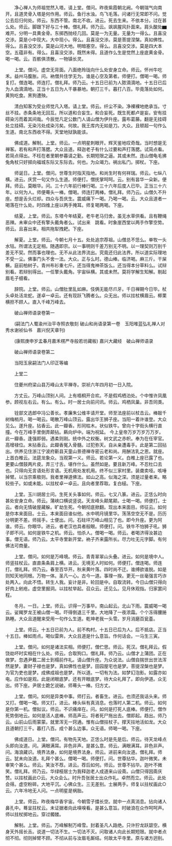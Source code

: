 <!-- { "loadSidebar": true } -->
　　净心禅人为师祖觉然入塔。请上堂。僧问。昨夜紫霞朝北阙。今朝瑞气向南开。且道灵骨入塔是何作用。师云。鱼行水浊。鸟飞毛落。问诸行无常即不问。觉公去后归何处。师云。东西不管。南北不收。进云。死去生来。不依本分。过在甚么处。师云。脚跟下好与三十棒。僧礼拜。师乃云。飒飒腥风扑面来。肩头酸处▆难开。分明一具黄金骨。东掷西抛经几回。莫是一为无量。无量为一得么。且喜没交涉。莫是小中现大。大中现小。得么。且喜没交涉。莫是菩提涅槃。真如佛性。得么。且喜没交涉。莫是山河大地。明暗塞空。得么。且喜没交涉。莫是四大本空。五蕴非有。得么。且喜没交涉。既然未得。且道作么生是觉然上座底黄金骨。喝一喝。云。百骸俱溃散。一物镇长灵。

　　上堂。僧问。虚空无背面。八面绝玲珑向什么处安身立命。师云。怀州牛吃禾。益州马腹胀。问。衲僧共住学无为。谁是心空及第者。师便打。僧喝一喝。师复打。僧连喝。师连打。僧礼拜。师乃云。十五日已前为人脓滴滴地。十五日已后为人血滴滴地。正当十五日为人干暴暴地。朝打三千。暮打八百。毕竟落处如何。黄狗吃食。黑狗遭殃。

　　清白知客为受业师觉凡入塔。请上堂。师云。纤尘不染。净裸裸地绝承当。寸丝不挂。赤条条地无回互。所以道和合妄生。和合妄死。既生死都卢是妄。安有挂碍染污而着其间哉。今辰觉凡定公数门人请山僧为伊升座。露布葛藤。翻是无挂碍处立挂碍。无染污处成染污矣。何故。我王库内无如是刀。大众。且顿超一句作么生道。南北东西收不得。天堂地狱孰能该。

　　佛成道。解制。上堂。师云。一点明星刺眼开。辉天鉴地叹奇哉。当时想是无禅客。若有和声打落腮。大众且道。释迦老子有什么过要和声打落腮。试简点看。若简点得出。不枉在者里朝参暮请之勤。长期短限之逼。其或未然。连山僧龟毛拂兔角杖只好掷向福城东际又东际去。何也。为众竭力。祸出私门。掷杖。下座。

　　师诞日。上堂。僧问。世尊生时指天指地。和尚生时有何祥瑞。师云。七纵八横。进云。庆赏一句又作么生道。师便打。僧抚掌呵呵。云。别有昙华一朵新。便拜。师云。莫眼华。问。三十六年前行棒行喝。三十六年后度人已毕。正当三十六年。以何为人。师便蓦头一棒。僧喝。师连打两棒。僧礼拜。师乃云。山僧久不升座。想是舌头烂却。四众与吾庆生。震威痛下一喝。乃喝一喝。云。大众且道者一喝落在什么处。时四维上座以两手掩耳。师复喝两喝。下座。

　　结夏。上堂。师云。东塔今年结夏。老牛老马归舍。虽无水草供看。且有鞭绳恶辣。未审众中还有擎头戴角者么。试出来　跳看。时象崖西堂以两手作擎空势。师云。且喜出来。相共拖犁拽耙。下座。

　　解夏。上堂。师云。今朝七月十五。处处追宗荐祖。山僧总不恁么。单牧一头水牯。所谓法无定相。随遇即宗。以一事明则千差万别无不明。以一理契则万别千差无不契。然而事也理也。无不从此法界流出。究竟还归此法界。所以道实际理地不受一尘。佛事门头不舍一法。大众。正与么时。德山棒。临济喝。麻三斤。干屎橛。庭前柏树子。青州布衫重七斤。还当得鬼神茶饭么。还当得本分草料么。试辩别看。若辩别得出。一任擎头戴角。宇宙纵横。其或未然。莫将学解生知解。剔起眉毛子细看。

　　辞院。上堂。师云。山僧肚里乱如麻。伎俩无能尽爪牙。千日禅期今日毕。杖头卓处活龙蛇。遂卓一卓云。还有现跃飞腾者么。众无出。师以拄杖横眉云。楖栗横担不顾人。直入千峰万峰去。

　　破山禅师语录卷第一

　　(嗣法门人蜀渝州治平寺照衣敬刻
破山和尚语录第一卷　玉阳堆蓝弘礼禅人对　秀水谢祯仙书　嘉兴倪天章刊)

　　(康熙庚申岁孟春月嘉禾楞严寺般若坊藏板)
嘉兴大藏经　破山禅师语录


　　破山禅师语录卷第二

　　当阳玉泉嗣法门人印正等编

　　上堂二

　　住夔州府梁山县万峰山太平禅寺。崇祯六年四月初一日入院。

　　方丈云。万峰山顶别人间。上有梧桐开合欢。不是假鸡栖泊处。个中惟许凤凰参。顾视左右云。有么。有么。时一居士向前问讯。师云。鸡栖凤巢。非吾同类。

　　铨部文选郎中冯公善长。孝廉朱公维丰请开堂。师至法座前以杖击云。棒敲千树梅梢月。喝一喝云。喝散万峰山顶云。露出华王狮子座。当阳一着许谁登。大众见么。遂升座。拈香云。此一瓣香。形同枯木。状似铁牛。曾向十字街头横行直撞。今在万峰手里倒弄颠拈。爇向炉中。端为祝延。
今上皇帝万岁万岁万万岁。此一瓣香。逢强即弱。遇柔则刚。统中外之权衡。树文武之赤帜。奉为在任宰官。高增禄位。末拈香云。此瓣香冤入骨髓。过犯弥天。自从亲遭毒手。此是第二回拈出。供养见住浙江宁波府斳县天童山景德禅寺密云老和尚。用酬法乳之恩。就座。上首白椎云。法筵龙象众。当观第一义。师云。若论第一义。白椎上座已露了也。更要山僧鼓两片皮。弄三寸舌。堪作什么。虽然如是。要且新万峰。不忍杜口去也。只得向无言语处形言语。无机用处发机用。终不似三家村里。装聋卖哑。咳唾掉臂。以当宗乘极则。我者里禅道佛法。如山之高。似海之深。须是过量者来。略较些子。如或未能。以拄杖卓一卓云。且向者里荐取。复白槌。下座。

　　上堂。玉川胡居士问。生死关头事如何。师云。七又八篆。进云。正恁么时向甚处安身立命。师云。蒲峡口横说竖说。天龙峰头颠尾颠。士喝一喝。师便打。士云。者向无情破屋藏躲。旷劫生死。今朝彻底掀翻。现出本来面目。师征云。如何是你本来面目。士云。本来面目谁似他。水中明月镜里华。荡荡空空无不是。历历分明更不差。师摇手。士便出。问。石砫坪万峰山相见了也。即今升座。更为阿谁。师云。你眼华。进云。者老汉也具者般眼。师便打。问。铁牛不怕狮子吼。狮子即不问。如何是铁牛之机。师云。怕杀人。僧喝一喝。师云。者喝济得汝甚边事。僧无语。师乃云。太平寺里新开堂。衲子齐来露所长。尽力吐无元字脚。有何佛法可商量。

　　上堂。僧问。如何是万峰境。师云。青青翠翠山头叠。进云。如何是境中人。师竖拄杖云。直直条条肩上横。进云。无境无人时如何。师便打。僧连喝。师连打。僧礼拜。师乃云。春至百华开。秋来黄叶落。四时尚不迁。谁缚欲谁脱。如是则知天地同根。万物一体。圣凡一心。古今一道。事理一揆。更无一丝毫强言巧诈处两入。向此不悟。转生人我。妄计是非。轮回是中。自取流转。今日山僧只得向好肉上剜疮。虚空里掘洞。以拄杖举起。召众云。还见么。见月休观指。归家罢问程。

　　冬月。一日。上堂。师云。识得一万事毕。南山起云。北山下雨。震威喝一喝云。娑羯罗龙王被山僧一喝。吓得倒退三千里。大地降了一夜浓霜。个个冻得腰腃熟睡。大众且道醒来受用一句作么生道。乾坤老我一头雪。岁月消磨百瓮齑。

　　上堂。师云。十五日已前为人。前不构村。十五日已后为人。后不抵店。正当十五日。棒如雨点。喝似雷奔。大众且道是什么意旨。作何话会。一马生三寅。

　　上堂。僧问。如何是诸法实相。师便打。僧伫思。师云。死汉。僧礼拜云。假饶劫坏时实相在什么处。师云。合取狗口。僧礼拜。师乃云。山僧才上蒲团。正在做梦。忽遇尹戴二居士到榻前作礼。请山僧升座。为众说法。山僧自揣世出世法浑然是梦。妻财子禄也是梦。真如佛性也是梦。田园屋宅也是梦。菩提涅槃也是梦。为官为吏也是梦。成佛成祖也是梦。所以道。一切有为法。如梦幻泡影。如露亦如电。应作如是观。此是闭眼底梦。还有开眼底梦。待大众礼拜了。即向伊道。众无出。师下座。尹居士跪乞说破。师蓦头一棒。归方丈。

　　上堂。僧问。如何是异类中事。师打云。者畜生。进云。也须还我话头来。师又打。僧喝一喝。师又打。进云。棒头纵有真消息。也落时人第二机。师云。如何是你第一机。僧拟议。师云。不识痛痒在。问。如何是打死人底棒。师便打。僧作死势倒地云。如何是活人底棒。师高声云。将者死尸拖出去。僧即起。趋出。师乃云。山前山后雨蒙蒙。就里浑无一窍通。惟有山僧拄杖子。撑天拄地活如龙。大众且道朝打三千。暮打八百。成个甚么边事。众无语。师喝一喝。下座。

　　佛成道日。上堂。僧问。有物先天地。正恁么时是先是后。师云。待天龙峰点头即向汝道。问。满眼满耳。非色非声。是甚么意。师云。满眼满耳。非色非声。问。海浪藏识。境界法身。如何是境界法身。师云。进前来向汝道。僧礼拜。师云。犹未向汝道。礼拜个甚么。僧喝一喝。师便打。问。世尊拈华。迦叶微笑。未审笑个甚么。师云。笑汝不荐。进云。荐后如何。师云。世尊不拈华。迦叶不微笑。僧礼拜。师乃云。华绿桠居士为我释迦老人成道来山设斋。山僧只得因斋庆赞。以拄杖画此○云。大众会么。时升吾张居士出众作礼。卓然而立。师云。此处会得。虚空粉碎。大地平沉。心佛众生。三无差别。士展两手。师复以拄杖画此○云。六年冷地无人问。一点明星是祸胎。

　　上堂。师云。昨夜梅华香宇宙。今朝雪子擂长空。就中一点真消息。拈向诸人鼻孔中。蓦呈拄杖云。未证据者向此嗅嗅看。是甚么意旨。时破浪在众作呵呵声。师以拄杖掷地云。穿过髑髅。

　　解制。上堂。师云。万峰解制万峰雪。封着圣凡人路绝。只许狞龙跃碧空。横身天外摇长舌。说道一切法不生。一切法不灭。问取诸人向此长期短限。就中者点彻不彻。彻则掉臂不顾。不彻从前与汝眉毛厮结。何故太平寺里。原与诸方迥别。

